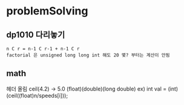 # problemSolving
## dp1010 다리놓기
    n C r = n-1 C r-1 + n-1 C r
	factorial 은 unsigned long long int 해도 20 몇? 부터는 계산이 안됨

## math
  헤더 <cmath>
  올림 ceil(4.2) -> 5.0 (float)(double)(long double)
    ex) int val = (int)(ceil((float)n/speeds[i]));
